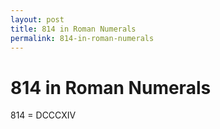 ```yaml
---
layout: post
title: 814 in Roman Numerals
permalink: 814-in-roman-numerals
---
```


# 814 in Roman Numerals

814 = DCCCXIV
